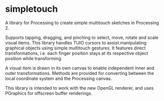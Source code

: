 simpletouch
===========

A library for Processing to create simple multitouch sketches in Processing 2.

Supports tapping, dragging, and pinching to select, move, rotate and scale visual items.
This library handles TUIO cursors to assist manipulating graphical objects using simple multitouch gestures.
It features direct transformations, i.e. each finger position stays at its respective object position while transforming.

A visual item is drawn in its own canvas to enable independent inner and outer transformations.
Methods are provided for converting between the local coordinate system and the Processing canvas.

This library is intended to work with the new OpenGL renderer, and uses PGraphics for offscreen buffer renderings.

